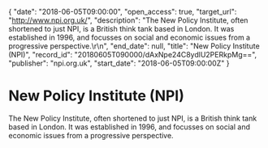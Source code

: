 {
  "date": "2018-06-05T09:00:00", 
  "open_access": true, 
  "target_url": "http://www.npi.org.uk/", 
  "description": "The New Policy Institute, often shortened to just NPI, is a British think tank based in London. It was established in 1996, and focusses on social and economic issues from a progressive perspective.\r\n", 
  "end_date": null, 
  "title": "New Policy Institute (NPI)", 
  "record_id": "20180605T090000/dAxNpe24C8ydlU2PERkpMg==", 
  "publisher": "npi.org.uk", 
  "start_date": "2018-06-05T09:00:00Z"
}

# New Policy Institute (NPI)

The New Policy Institute, often shortened to just NPI, is a British think tank based in London. It was established in 1996, and focusses on social and economic issues from a progressive perspective.
